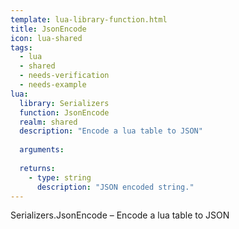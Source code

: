 ```yaml
---
template: lua-library-function.html
title: JsonEncode
icon: lua-shared
tags:
  - lua
  - shared
  - needs-verification
  - needs-example
lua:
  library: Serializers
  function: JsonEncode
  realm: shared
  description: "Encode a lua table to JSON"
  
  arguments:
  
  returns:
    - type: string
      description: "JSON encoded string."
---
```


<div class="lua__search__keywords">
Serializers.JsonEncode &#x2013; Encode a lua table to JSON
</div>
